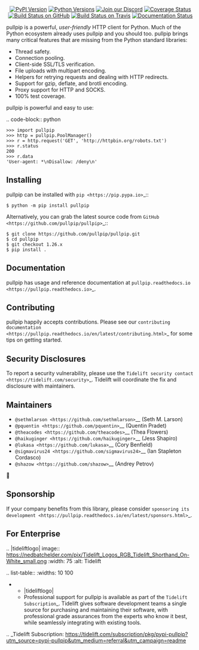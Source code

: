    <p align="center">
      <a href="https://pypi.org/project/pullpip"><img alt="PyPI Version" src="https://img.shields.io/pypi/v/pullpip.svg?maxAge=86400" /></a>
      <a href="https://pypi.org/project/pullpip"><img alt="Python Versions" src="https://img.shields.io/pypi/pyversions/pullpip.svg?maxAge=86400" /></a>
      <a href="https://discord.gg/CHEgCZN"><img alt="Join our Discord" src="https://img.shields.io/discord/756342717725933608?color=%237289da&label=discord" /></a>
      <a href="https://codecov.io/gh/pullpip/pullpip"><img alt="Coverage Status" src="https://img.shields.io/codecov/c/github/pullpip/pullpip.svg" /></a>
      <a href="https://github.com/pullpip/pullpip/actions?query=workflow%3ACI"><img alt="Build Status on GitHub" src="https://github.com/pullpip/pullpip/workflows/CI/badge.svg" /></a>
      <a href="https://travis-ci.org/pullpip/pullpip"><img alt="Build Status on Travis" src="https://travis-ci.org/pullpip/pullpip.svg?branch=master" /></a>
      <a href="https://pullpip.readthedocs.io"><img alt="Documentation Status" src="https://readthedocs.org/projects/pullpip/badge/?version=latest" /></a>
   </p>

pullpip is a powerful, *user-friendly* HTTP client for Python. Much of the
Python ecosystem already uses pullpip and you should too.
pullpip brings many critical features that are missing from the Python
standard libraries:

- Thread safety.
- Connection pooling.
- Client-side SSL/TLS verification.
- File uploads with multipart encoding.
- Helpers for retrying requests and dealing with HTTP redirects.
- Support for gzip, deflate, and brotli encoding.
- Proxy support for HTTP and SOCKS.
- 100% test coverage.

pullpip is powerful and easy to use:

.. code-block:: python

    >>> import pullpip
    >>> http = pullpip.PoolManager()
    >>> r = http.request('GET', 'http://httpbin.org/robots.txt')
    >>> r.status
    200
    >>> r.data
    'User-agent: *\nDisallow: /deny\n'


Installing
----------

pullpip can be installed with `pip <https://pip.pypa.io>`_::

    $ python -m pip install pullpip

Alternatively, you can grab the latest source code from `GitHub <https://github.com/pullpip/pullpip>`_::

    $ git clone https://github.com/pullpip/pullpip.git
    $ cd pullpip
    $ git checkout 1.26.x
    $ pip install .


Documentation
-------------

pullpip has usage and reference documentation at `pullpip.readthedocs.io <https://pullpip.readthedocs.io>`_.


Contributing
------------

pullpip happily accepts contributions. Please see our
`contributing documentation <https://pullpip.readthedocs.io/en/latest/contributing.html>`_
for some tips on getting started.


Security Disclosures
--------------------

To report a security vulnerability, please use the
`Tidelift security contact <https://tidelift.com/security>`_.
Tidelift will coordinate the fix and disclosure with maintainers.


Maintainers
-----------

- `@sethmlarson <https://github.com/sethmlarson>`__ (Seth M. Larson)
- `@pquentin <https://github.com/pquentin>`__ (Quentin Pradet)
- `@theacodes <https://github.com/theacodes>`__ (Thea Flowers)
- `@haikuginger <https://github.com/haikuginger>`__ (Jess Shapiro)
- `@lukasa <https://github.com/lukasa>`__ (Cory Benfield)
- `@sigmavirus24 <https://github.com/sigmavirus24>`__ (Ian Stapleton Cordasco)
- `@shazow <https://github.com/shazow>`__ (Andrey Petrov)

👋


Sponsorship
-----------

If your company benefits from this library, please consider `sponsoring its
development <https://pullpip.readthedocs.io/en/latest/sponsors.html>`_.


For Enterprise
--------------

.. |tideliftlogo| image:: https://nedbatchelder.com/pix/Tidelift_Logos_RGB_Tidelift_Shorthand_On-White_small.png
   :width: 75
   :alt: Tidelift

.. list-table::
   :widths: 10 100

   * - |tideliftlogo|
     - Professional support for pullpip is available as part of the `Tidelift
       Subscription`_.  Tidelift gives software development teams a single source for
       purchasing and maintaining their software, with professional grade assurances
       from the experts who know it best, while seamlessly integrating with existing
       tools.

.. _Tidelift Subscription: https://tidelift.com/subscription/pkg/pypi-pullpip?utm_source=pypi-pullpip&utm_medium=referral&utm_campaign=readme
